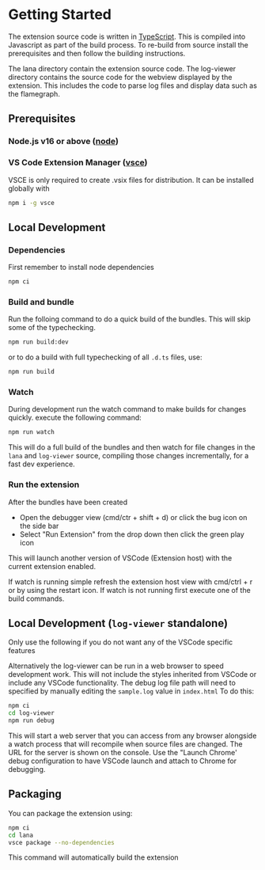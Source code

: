 # Getting Started

The extension source code is written in [TypeScript](https://www.typescriptlang.org/). This is compiled into Javascript as part of the build process. To re-build from source install the prerequisites and then follow the building instructions.

The lana directory contain the extension source code. The log-viewer directory contains the source code for the webview displayed by the extension. This includes the code to parse log files and display data such as the flamegraph.

## Prerequisites

### Node.js v16 or above ([node](https://nodejs.org/en/))

### VS Code Extension Manager ([vsce](https://github.com/microsoft/vscode-vsce))

VSCE is only required to create .vsix files for distribution. It can be installed globally with

```zsh
npm i -g vsce
```

## Local Development

### Dependencies

First remember to install node dependencies

```zsh
npm ci
```

### Build and bundle

Run the folloing command to do a quick build of the bundles. This will skip some of the typechecking.

```zsh
npm run build:dev
```

or to do a build with full typechecking of all `.d.ts` files, use:

```zsh
npm run build
```

### Watch

During development run the watch command to make builds for changes quickly. execute the following command:

```zsh
npm run watch
```

This will do a full build of the bundles and then watch for file changes in the `lana` and `log-viewer` source, compiling those changes incrementally, for a fast dev experience.

### Run the extension

After the bundles have been created

- Open the debugger view (cmd/ctr + shift + d) or click the bug icon on the side bar
- Select "Run Extension" from the drop down then click the green play icon

This will launch another version of VSCode (Extension host) with the current extension enabled.

If watch is running simple refresh the extension host view with cmd/ctrl + r or by using the restart icon. If watch is not running first execute one of the build commands.

## Local Development (`log-viewer` standalone)

Only use the following if you do not want any of the VSCode specific features

Alternatively the log-viewer can be run in a web browser to speed development work.
This will not include the styles inherited from VSCode or include any VSCode functionality.
The debug log file path will need to specified by manually editing the `sample.log` value in `index.html`
To do this:

```zsh
npm ci
cd log-viewer
npm run debug
```

This will start a web server that you can access from any browser alongside a watch process that will recompile when source files are changed. The URL for the server is shown on the console. Use the "Launch Chrome' debug configuration to have VSCode launch and attach to Chrome for debugging.

## Packaging

You can package the extension using:

```zsh
npm ci
cd lana
vsce package --no-dependencies
```

This command will automatically build the extension
